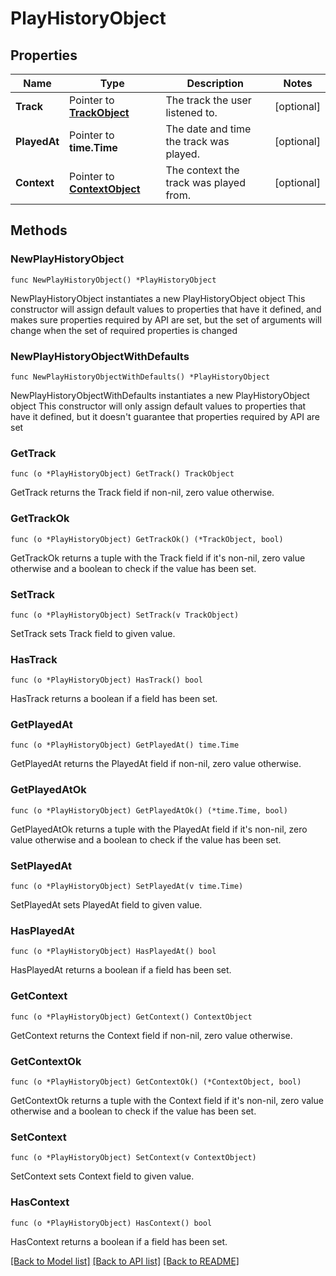 # PlayHistoryObject

## Properties

Name | Type | Description | Notes
------------ | ------------- | ------------- | -------------
**Track** | Pointer to [**TrackObject**](TrackObject.md) | The track the user listened to. | [optional] 
**PlayedAt** | Pointer to **time.Time** | The date and time the track was played. | [optional] 
**Context** | Pointer to [**ContextObject**](ContextObject.md) | The context the track was played from. | [optional] 

## Methods

### NewPlayHistoryObject

`func NewPlayHistoryObject() *PlayHistoryObject`

NewPlayHistoryObject instantiates a new PlayHistoryObject object
This constructor will assign default values to properties that have it defined,
and makes sure properties required by API are set, but the set of arguments
will change when the set of required properties is changed

### NewPlayHistoryObjectWithDefaults

`func NewPlayHistoryObjectWithDefaults() *PlayHistoryObject`

NewPlayHistoryObjectWithDefaults instantiates a new PlayHistoryObject object
This constructor will only assign default values to properties that have it defined,
but it doesn't guarantee that properties required by API are set

### GetTrack

`func (o *PlayHistoryObject) GetTrack() TrackObject`

GetTrack returns the Track field if non-nil, zero value otherwise.

### GetTrackOk

`func (o *PlayHistoryObject) GetTrackOk() (*TrackObject, bool)`

GetTrackOk returns a tuple with the Track field if it's non-nil, zero value otherwise
and a boolean to check if the value has been set.

### SetTrack

`func (o *PlayHistoryObject) SetTrack(v TrackObject)`

SetTrack sets Track field to given value.

### HasTrack

`func (o *PlayHistoryObject) HasTrack() bool`

HasTrack returns a boolean if a field has been set.

### GetPlayedAt

`func (o *PlayHistoryObject) GetPlayedAt() time.Time`

GetPlayedAt returns the PlayedAt field if non-nil, zero value otherwise.

### GetPlayedAtOk

`func (o *PlayHistoryObject) GetPlayedAtOk() (*time.Time, bool)`

GetPlayedAtOk returns a tuple with the PlayedAt field if it's non-nil, zero value otherwise
and a boolean to check if the value has been set.

### SetPlayedAt

`func (o *PlayHistoryObject) SetPlayedAt(v time.Time)`

SetPlayedAt sets PlayedAt field to given value.

### HasPlayedAt

`func (o *PlayHistoryObject) HasPlayedAt() bool`

HasPlayedAt returns a boolean if a field has been set.

### GetContext

`func (o *PlayHistoryObject) GetContext() ContextObject`

GetContext returns the Context field if non-nil, zero value otherwise.

### GetContextOk

`func (o *PlayHistoryObject) GetContextOk() (*ContextObject, bool)`

GetContextOk returns a tuple with the Context field if it's non-nil, zero value otherwise
and a boolean to check if the value has been set.

### SetContext

`func (o *PlayHistoryObject) SetContext(v ContextObject)`

SetContext sets Context field to given value.

### HasContext

`func (o *PlayHistoryObject) HasContext() bool`

HasContext returns a boolean if a field has been set.


[[Back to Model list]](../README.md#documentation-for-models) [[Back to API list]](../README.md#documentation-for-api-endpoints) [[Back to README]](../README.md)


